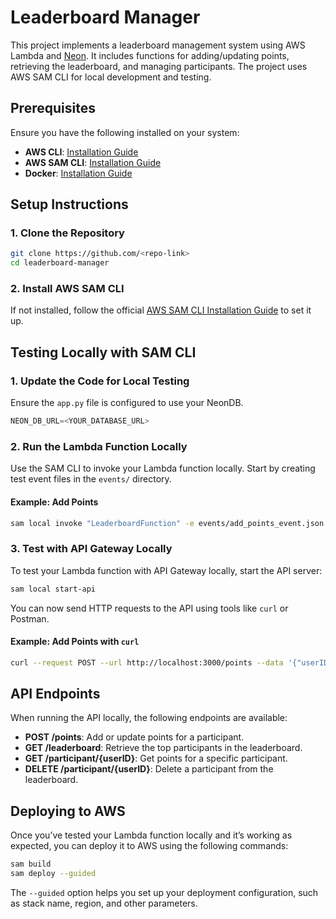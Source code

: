 # Leaderboard Manager

This project implements a leaderboard management system using AWS Lambda and [Neon](https://neon.tech/). It includes functions for adding/updating points, retrieving the leaderboard, and managing participants. The project uses AWS SAM CLI for local development and testing.


## Prerequisites

Ensure you have the following installed on your system:

- **AWS CLI**: [Installation Guide](https://docs.aws.amazon.com/cli/latest/userguide/install-cliv2.html)
- **AWS SAM CLI**: [Installation Guide](https://docs.aws.amazon.com/serverless-application-model/latest/developerguide/install-sam-cli.html)
- **Docker**: [Installation Guide](https://docs.docker.com/get-docker/)

## Setup Instructions

### 1. Clone the Repository

```bash
git clone https://github.com/<repo-link>
cd leaderboard-manager
```

### 2. Install AWS SAM CLI

If not installed, follow the official [AWS SAM CLI Installation Guide](https://docs.aws.amazon.com/serverless-application-model/latest/developerguide/install-sam-cli.html) to set it up.

## Testing Locally with SAM CLI

### 1. **Update the Code for Local Testing**

Ensure the `app.py` file is configured to use your NeonDB.

```python
NEON_DB_URL=<YOUR_DATABASE_URL>
```

### 2. **Run the Lambda Function Locally**

Use the SAM CLI to invoke your Lambda function locally. Start by creating test event files in the `events/` directory.

#### Example: Add Points

```bash
sam local invoke "LeaderboardFunction" -e events/add_points_event.json
```

### 3. **Test with API Gateway Locally**

To test your Lambda function with API Gateway locally, start the API server:

```bash
sam local start-api
```

You can now send HTTP requests to the API using tools like `curl` or Postman.

#### Example: Add Points with `curl`

```bash
curl --request POST --url http://localhost:3000/points --data '{"userID": "user123", "points": 18}'
```

## API Endpoints

When running the API locally, the following endpoints are available:

- **POST /points**: Add or update points for a participant.
- **GET /leaderboard**: Retrieve the top participants in the leaderboard.
- **GET /participant/{userID}**: Get points for a specific participant.
- **DELETE /participant/{userID}**: Delete a participant from the leaderboard.

## Deploying to AWS

Once you’ve tested your Lambda function locally and it’s working as expected, you can deploy it to AWS using the following commands:

```bash
sam build
sam deploy --guided
```

The `--guided` option helps you set up your deployment configuration, such as stack name, region, and other parameters.
